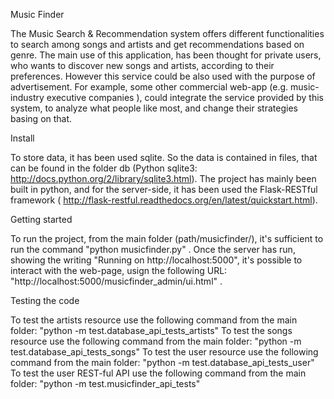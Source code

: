 Music Finder

The Music Search & Recommendation system offers different functionalities to search among songs and artists and get recommendations based on genre.
The main use of this application, has been thought for private users, who wants to discover new songs and artists, according to their preferences. However this service could be also used with the purpose of advertisement. For example, some other commercial web-app (e.g. music-industry executive companies ), could integrate the service provided by this system, to analyze what people like most, and change their strategies basing on that.

Install

To store data, it has been used sqlite. So the data is contained in files, that can be found in the folder db (Python sqlite3: http://docs.python.org/2/library/sqlite3.html).
The project has mainly been built in python, and for the server-side, it has been used the Flask-RESTful framework ( http://flask-restful.readthedocs.org/en/latest/quickstart.html).


Getting started

To run the project, from the main folder (path/musicfinder/), it's sufficient to run the command "python musicfinder.py" .
Once the server has run, showing the writing "Running on http://localhost:5000", it's possible to interact with the web-page, usign the following URL: "http://localhost:5000/musicfinder_admin/ui.html" .

Testing the code

To test the artists resource use the following command from the main folder: "python -m test.database_api_tests_artists"
To test the songs resource use the following command from the main folder: "python -m test.database_api_tests_songs"
To test the user resource use the following command from the main folder: "python -m test.database_api_tests_user"
To test the user REST-ful API use the following command from the main folder: "python -m test.musicfinder_api_tests"